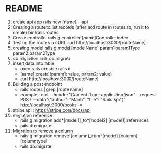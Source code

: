 # README

1. create api app
   rails new [name] --api
2. Creating a route to list records (after add route in routes.rb, run it to create)
   bin/rails routes
3. Create controller
   rails g controller [name]Controller index
4. Testing the route via cURL
   curl http://localhost:3000/[routeName]
5. creating model
   rails g model [modelName] param1:param1Type param2:param2Type
6. db migration
   rails db:migrate
7. insert data into table
   - open rails console
     rails c
   - [name].create!(param1: value, param2: value)
   - curl http://localhost:3000/[routeName]
8. Building a post endpoint
   - rails routes | grep [route name]
   - example : curl --header "Content-Type: application/json" --request POST --data '{"author": "Manh", "title": "Rails Api"}' http://localhost:3000/books -v
9. stripe api : https://stripe.com/docs/api
10. migration reference
    - rails g migration add*[model1]\_to*[model2] [model1]:references
    - rails db:migrate
11. Migration to remove a column
    - rails g migration remove*[column]\_from*[model] [column]:[columntype]
    - rails db:migrate
